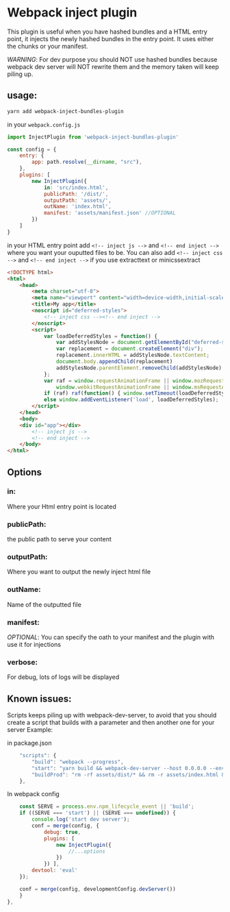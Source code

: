 # Webpack inject plugin
This plugin is useful when you have hashed bundles and a HTML entry point, it injects the newly hashed bundles in the entry point. It uses either the chunks or your manifest.

*WARNING*: For dev purpose you should NOT use hashed bundles because webpack dev server will NOT rewrite them and the memory taken will keep piling up.
## usage: 

```bash
yarn add webpack-inject-bundles-plugin
```

in your `webpack.config.js`
```js
import InjectPlugin from 'webpack-inject-bundles-plugin'

const config = {
    entry: {
        app: path.resolve(__dirname, "src"),
    },
    plugins: [
        new InjectPlugin({
            in: 'src/index.html',
            publicPath: '/dist/',
            outputPath: 'assets/',
            outName: 'index.html',
            manifest: 'assets/manifest.json' //OPTIONAL
        })
    ]
}
```

in your HTML entry point add `<!-- inject js -->` and `<!-- end inject -->` where you want your ouputted files to be.
You can also add `<!-- inject css -->` and `<!-- end inject -->` if you use extracttext or minicssextract
```html
<!DOCTYPE html>
<html>
    <head>
        <meta charset="utf-8">
        <meta name="viewport" content="width=device-width,initial-scale=1.0">
        <title>My app</title>
        <noscript id="deferred-styles">
            <!-- inject css --><!-- end inject -->
        </noscript>
        <script>
            var loadDeferredStyles = function() {
                var addStylesNode = document.getElementById("deferred-styles");
                var replacement = document.createElement("div");
                replacement.innerHTML = addStylesNode.textContent;
                document.body.appendChild(replacement)
                addStylesNode.parentElement.removeChild(addStylesNode);
            };
            var raf = window.requestAnimationFrame || window.mozRequestAnimationFrame ||
                window.webkitRequestAnimationFrame || window.msRequestAnimationFrame;
            if (raf) raf(function() { window.setTimeout(loadDeferredStyles, 0); });
            else window.addEventListener('load', loadDeferredStyles);
        </script>
    </head>
    <body>
    <div id="app"></div>
        <!-- inject js -->
        <!-- end inject -->
    </body>
</html>
```
## Options

### in:
Where your Html entry point is located

### publicPath:
the public path to serve your content

### outputPath:
Where you want to output the newly inject html file

### outName:
Name of the outputted file

### manifest:
*OPTIONAL*: You can specify the oath to your manifest and the plugin with use it for injections

### verbose:
For debug, lots of logs will be displayed

## Known issues:
Scripts keeps piling up with webpack-dev-server, to avoid that you should create a script that builds with a parameter and then another one for your server
Example:

in package.json
```js
    "scripts": {
        "build": "webpack --progress",
        "start": "yarn build && webpack-dev-server --host 0.0.0.0 --env='dev-serv'",
        "buildProd": "rm -rf assets/dist/* && rm -r assets/index.html && yarn build && webpack --env=production"
    },
```
In webpack config
```js
    const SERVE = process.env.npm_lifecycle_event || 'build';
    if ((SERVE === 'start') || (SERVE === undefined)) {
        console.log('start dev server');
        conf = merge(config, {
            debug: true,
            plugins: [
                new InjectPlugin({
                    //...options
                })
            }) ],
        devtool: 'eval'
    });

    conf = merge(config, developmentConfig.devServer())
    }
},
```

